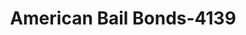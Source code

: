 ---
f_zip-code: 75165
f_state-code: TX
title: American Bail Bonds-4139
f_phone: 972-937-8938
f_city-only: Waxahachie
f_address: 309 South Jackson Street Waxahachie
f_location-unique-id: '4139'
slug: american-bail-bonds-4139
updated-on: '2024-05-30T13:46:58.046Z'
created-on: '2024-05-30T13:36:59.803Z'
published-on: '2024-05-30T13:54:32.469Z'
f_city-state: cms/city/waxahachie-tx.md
f_company: cms/company/american-bail-bonds.md
f_state: cms/state/texas.md
layout: '[payday-loan].html'
tags: payday-loan
---